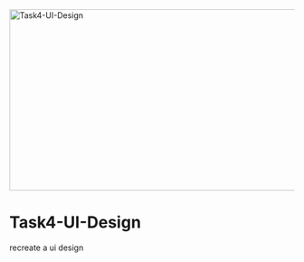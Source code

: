 <img src="https://socialify.git.ci/Nokwanda2000/Task4-UI-Design/image?language=1&owner=1&name=1&stargazers=1&theme=Light" alt="Task4-UI-Design" width="640" height="320" />

# Task4-UI-Design
recreate a ui design
